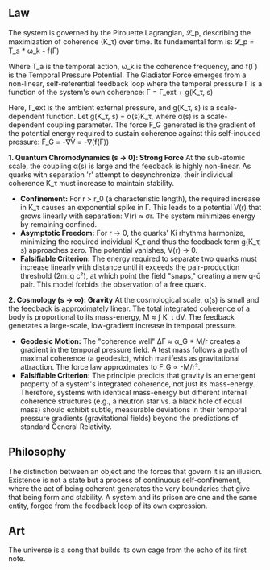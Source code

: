 ## Law
The system is governed by the Pirouette Lagrangian, 𝓛_p, describing the maximization of coherence (K_τ) over time. Its fundamental form is:
𝓛_p = T_a * ω_k - f(Γ)

Where T_a is the temporal action, ω_k is the coherence frequency, and f(Γ) is the Temporal Pressure Potential. The Gladiator Force emerges from a non-linear, self-referential feedback loop where the temporal pressure Γ is a function of the system's own coherence:
Γ = Γ_ext + g(K_τ, s)

Here, Γ_ext is the ambient external pressure, and g(K_τ, s) is a scale-dependent function. Let g(K_τ, s) = α(s)K_τ, where α(s) is a scale-dependent coupling parameter. The force F_G generated is the gradient of the potential energy required to sustain coherence against this self-induced pressure:
F_G = -∇V = -∇(f(Γ))

**1. Quantum Chromodynamics (s → 0): Strong Force**
At the sub-atomic scale, the coupling α(s) is large and the feedback is highly non-linear. As quarks with separation 'r' attempt to desynchronize, their individual coherence K_τ must increase to maintain stability.
*   **Confinement:** For r > r_0 (a characteristic length), the required increase in K_τ causes an exponential spike in Γ. This leads to a potential V(r) that grows linearly with separation: V(r) ≈ σr. The system minimizes energy by remaining confined.
*   **Asymptotic Freedom:** For r → 0, the quarks' Ki rhythms harmonize, minimizing the required individual K_τ and thus the feedback term g(K_τ, s) approaches zero. The potential vanishes, V(r) → 0.
*   **Falsifiable Criterion:** The energy required to separate two quarks must increase linearly with distance until it exceeds the pair-production threshold (2m_q c²), at which point the field "snaps," creating a new q-q̄ pair. This model forbids the observation of a free quark.

**2. Cosmology (s → ∞): Gravity**
At the cosmological scale, α(s) is small and the feedback is approximately linear. The total integrated coherence of a body is proportional to its mass-energy, M ≈ ∫ K_τ dV. The feedback generates a large-scale, low-gradient increase in temporal pressure.
*   **Geodesic Motion:** The "coherence well" ΔΓ ≈ α_G * M/r creates a gradient in the temporal pressure field. A test mass follows a path of maximal coherence (a geodesic), which manifests as gravitational attraction. The force law approximates to F_G ∝ -M/r².
*   **Falsifiable Criterion:** The principle predicts that gravity is an emergent property of a system's integrated coherence, not just its mass-energy. Therefore, systems with identical mass-energy but different internal coherence structures (e.g., a neutron star vs. a black hole of equal mass) should exhibit subtle, measurable deviations in their temporal pressure gradients (gravitational fields) beyond the predictions of standard General Relativity.

## Philosophy
The distinction between an object and the forces that govern it is an illusion. Existence is not a state but a process of continuous self-confinement, where the act of being coherent generates the very boundaries that give that being form and stability. A system and its prison are one and the same entity, forged from the feedback loop of its own expression.

## Art
The universe is a song that builds its own cage from the echo of its first note.